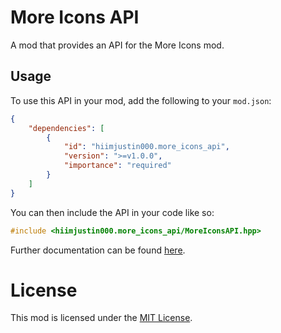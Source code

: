 # More Icons API
A mod that provides an API for the More Icons mod.

## Usage
To use this API in your mod, add the following to your `mod.json`:
```json
{
    "dependencies": [
        {
            "id": "hiimjustin000.more_icons_api",
            "version": ">=v1.0.0",
            "importance": "required"
        }
    ]
}
```

You can then include the API in your code like so:
```cpp
#include <hiimjustin000.more_icons_api/MoreIconsAPI.hpp>
```

Further documentation can be found [here](./include/MoreIconsAPI.hpp).

# License
This mod is licensed under the [MIT License](./LICENSE).